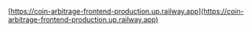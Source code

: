 

[https://coin-arbitrage-frontend-production.up.railway.app](https://coin-arbitrage-frontend-production.up.railway.app)
